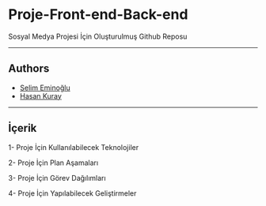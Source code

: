 # Proje-Front-end-Back-end

Sosyal Medya Projesi İçin Oluşturulmuş Github Reposu

---

## Authors

- [Selim Eminoğlu](https://github.com/SelimEminoglu61)
- [Hasan Kuray](https://github.com/hasankurayy)

---

## İçerik

1- Proje İçin Kullanılabilecek Teknolojiler

2- Proje İçin Plan Aşamaları

3- Proje İçin Görev Dağılımları

4- Proje İçin Yapılabilecek Geliştirmeler
